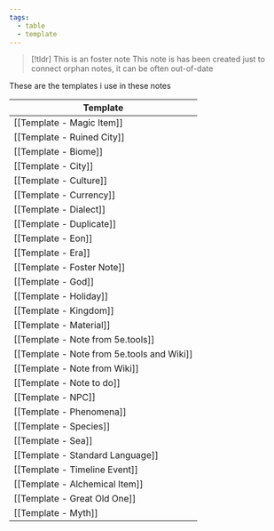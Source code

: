 ```yaml
---
tags:
  - table
  - template
---
```

> [!tldr] This is an foster note
> This note is has been created just to connect orphan notes, it can be often out-of-date

These are the templates i use in these notes

| Template                                    |
| ------------------------------------------- |
| [[Template - Magic Item]]                   |
| [[Template - Ruined City]]                  |
| [[Template - Biome]]                        |
| [[Template - City]]                         |
| [[Template - Culture]]                      |
| [[Template - Currency]]                     |
| [[Template - Dialect]]                      |
| [[Template - Duplicate]]                    |
| [[Template - Eon]]                          |
| [[Template - Era]]                          |
| [[Template - Foster Note]]                  |
| [[Template - God]]                          |
| [[Template - Holiday]]                      |
| [[Template - Kingdom]]                      |
| [[Template - Material]]                     |
| [[Template - Note from 5e.tools]]           |
| [[Template - Note from  5e.tools and Wiki]] |
| [[Template - Note from Wiki]]               |
| [[Template - Note to do]]                   |
| [[Template - NPC]]                          |
| [[Template - Phenomena]]                    |
| [[Template - Species]]                      |
| [[Template - Sea]]                          |
| [[Template - Standard Language]]            |
| [[Template - Timeline Event]]               |
| [[Template - Alchemical Item]]              |
| [[Template - Great Old One]]                |
| [[Template - Myth]]                         |
